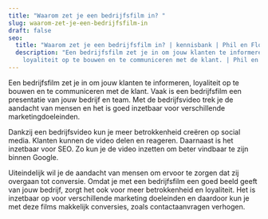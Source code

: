 ```yaml
---
title: "Waarom zet je een bedrijfsfilm in? "
slug: waarom-zet-je-een-bedrijfsfilm-in
draft: false
seo:
  title: "Waarom zet je een bedrijfsfilm in? | kennisbank | Phil en Flo "
  description: "Een bedrijfsfilm zet je in om jouw klanten te informeren,
    loyaliteit op te bouwen en te communiceren met de klant. | Phil en Flo "
---
```

Een bedrijfsfilm zet je in om jouw klanten te informeren, loyaliteit op te bouwen en te communiceren met de klant. Vaak is een bedrijfsfilm een presentatie van jouw bedrijf en team. Met de bedrijfsvideo trek je de aandacht van mensen en het is goed inzetbaar voor verschillende marketingdoeleinden. 

Dankzij een bedrijfsvideo kun je meer betrokkenheid creëren op social media. Klanten kunnen de video delen en reageren. Daarnaast is het inzetbaar voor SEO. Zo kun je de video inzetten om beter vindbaar te zijn binnen Google. 

Uiteindelijk wil je de aandacht van mensen om ervoor te zorgen dat zij overgaan tot conversie. Omdat je met een bedrijfsfilm een goed beeld geeft van jouw bedrijf, zorgt het ook voor meer betrokkenheid en loyaliteit. Het is inzetbaar op voor verschillende marketing doeleinden en daardoor kun je met deze films makkelijk conversies, zoals contactaanvragen verhogen.